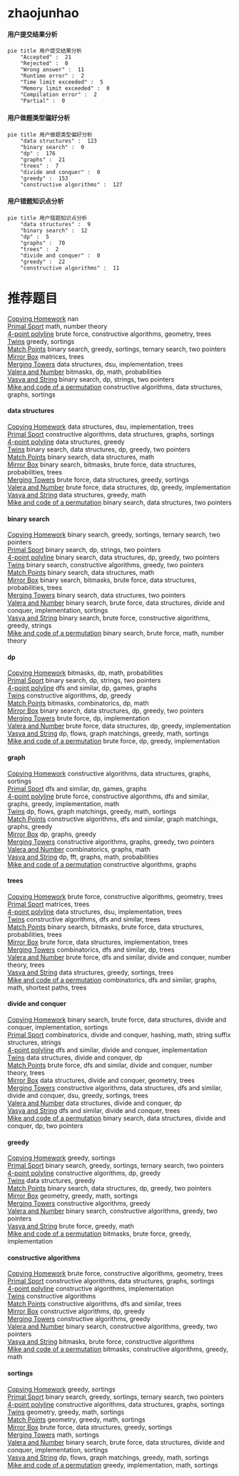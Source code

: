 # zhaojunhao
<!-- tabs:start -->
#### **用户提交结果分析**

```mermaid
pie title 用户提交结果分析
    "Accepted" :  21
    "Rejected" :  0
    "Wrong answer" :  11
    "Runtime error" :  2
    "Time limit exceeded" :  5
    "Memory limit exceeded" :  0
    "Compilation error" :  2
    "Partial" :  0
```
#### **用户做题类型偏好分析**

```mermaid
pie title 用户做题类型偏好分析
    "data structures" :  123
    "binary search" :  0
    "dp" :  176
    "graphs" :  21
    "trees" :  7
    "divide and conquer" :  0
    "greedy" :  153
    "constructive algorithms" :  127
```
#### **用户错题知识点分析**

```mermaid
pie title 用户错题知识点分析
    "data structures" :  9
    "binary search" :  12
    "dp" :  5
    "graphs" :  70
    "trees" :  2
    "divide and conquer" :  0
    "greedy" :  22
    "constructive algorithms" :  11
```
<!-- tabs:end -->
# 推荐题目
[Copying Homework](http://codeforces.com/problemset/problem/1252/A)		nan		  
[Primal Sport](http://codeforces.com/problemset/problem/923/A)		math,
                        number theory		  
[4-point polyline](http://codeforces.com/problemset/problem/452/B)		brute force,
                        constructive algorithms,
                        geometry,
                        trees		  
[Twins](http://codeforces.com/problemset/problem/160/A)		greedy,
                        sortings		  
[Match Points](http://codeforces.com/problemset/problem/1156/C)		binary search,
                        greedy,
                        sortings,
                        ternary search,
                        two pointers		  
[Mirror Box](http://codeforces.com/problemset/problem/578/F)		matrices,
                        trees		  
[Merging Towers](http://codeforces.com/problemset/problem/1380/E)		data structures,
                        dsu,
                        implementation,
                        trees		  
[Valera and Number](http://codeforces.com/problemset/problem/441/E)		bitmasks,
                        dp,
                        math,
                        probabilities		  
[Vasya and String](http://codeforces.com/problemset/problem/676/C)		binary search,
                        dp,
                        strings,
                        two pointers		  
[Mike and code of a permutation](http://codeforces.com/problemset/problem/798/E)		constructive algorithms,
                        data structures,
                        graphs,
                        sortings		  
<!-- tabs:start -->
#### **data structures**
[Copying Homework](http://codeforces.com/problemset/problem/1380/E)		data structures,
                        dsu,
                        implementation,
                        trees		  
[Primal Sport](http://codeforces.com/problemset/problem/798/E)		constructive algorithms,
                        data structures,
                        graphs,
                        sortings		  
[4-point polyline](http://codeforces.com/problemset/problem/609/F)		data structures,
                        greedy		  
[Twins](http://codeforces.com/problemset/problem/1492/C)		binary search,
                        data structures,
                        dp,
                        greedy,
                        two pointers		  
[Match Points](http://codeforces.com/problemset/problem/1490/G)		binary search,
                        data structures,
                        math		  
[Mirror Box](http://codeforces.com/problemset/problem/1479/D)		binary search,
                        bitmasks,
                        brute force,
                        data structures,
                        probabilities,
                        trees		  
[Merging Towers](http://codeforces.com/problemset/problem/1497/A)		brute force,
                        data structures,
                        greedy,
                        sortings		  
[Valera and Number](http://codeforces.com/problemset/problem/1491/C)		brute force,
                        data structures,
                        dp,
                        greedy,
                        implementation		  
[Vasya and String](http://codeforces.com/problemset/problem/1492/B)		data structures,
                        greedy,
                        math		  
[Mike and code of a permutation](http://codeforces.com/problemset/problem/1436/E)		binary search,
                        data structures,
                        two pointers		  
#### **binary search**
[Copying Homework](http://codeforces.com/problemset/problem/1156/C)		binary search,
                        greedy,
                        sortings,
                        ternary search,
                        two pointers		  
[Primal Sport](http://codeforces.com/problemset/problem/676/C)		binary search,
                        dp,
                        strings,
                        two pointers		  
[4-point polyline](http://codeforces.com/problemset/problem/1492/C)		binary search,
                        data structures,
                        dp,
                        greedy,
                        two pointers		  
[Twins](http://codeforces.com/problemset/problem/1463/D)		binary search,
                        constructive algorithms,
                        greedy,
                        two pointers		  
[Match Points](http://codeforces.com/problemset/problem/1490/G)		binary search,
                        data structures,
                        math		  
[Mirror Box](http://codeforces.com/problemset/problem/1479/D)		binary search,
                        bitmasks,
                        brute force,
                        data structures,
                        probabilities,
                        trees		  
[Merging Towers](http://codeforces.com/problemset/problem/1436/E)		binary search,
                        data structures,
                        two pointers		  
[Valera and Number](http://codeforces.com/problemset/problem/1461/D)		binary search,
                        brute force,
                        data structures,
                        divide and conquer,
                        implementation,
                        sortings		  
[Vasya and String](http://codeforces.com/problemset/problem/1493/C)		binary search,
                        brute force,
                        constructive algorithms,
                        greedy,
                        strings		  
[Mike and code of a permutation](http://codeforces.com/problemset/problem/1487/D)		binary search,
                        brute force,
                        math,
                        number theory		  
#### **dp**
[Copying Homework](http://codeforces.com/problemset/problem/441/E)		bitmasks,
                        dp,
                        math,
                        probabilities		  
[Primal Sport](http://codeforces.com/problemset/problem/676/C)		binary search,
                        dp,
                        strings,
                        two pointers		  
[4-point polyline](https://codeforces.com/contest/918/problem/D)		dfs and similar,
                        dp,
                        games,
                        graphs		  
[Twins](https://codeforces.com/contest/1443/problem/D)		constructive algorithms,
                        dp,
                        greedy		  
[Match Points](http://codeforces.com/problemset/problem/1073/E)		bitmasks,
                        combinatorics,
                        dp,
                        math		  
[Mirror Box](http://codeforces.com/problemset/problem/1492/C)		binary search,
                        data structures,
                        dp,
                        greedy,
                        two pointers		  
[Merging Towers](https://codeforces.com/contest/1457/problem/C)		brute force,
                        dp,
                        implementation		  
[Valera and Number](http://codeforces.com/problemset/problem/1491/C)		brute force,
                        data structures,
                        dp,
                        greedy,
                        implementation		  
[Vasya and String](http://codeforces.com/problemset/problem/1437/C)		dp,
                        flows,
                        graph matchings,
                        greedy,
                        math,
                        sortings		  
[Mike and code of a permutation](http://codeforces.com/problemset/problem/1499/B)		brute force,
                        dp,
                        greedy,
                        implementation		  
#### **graph**
[Copying Homework](http://codeforces.com/problemset/problem/798/E)		constructive algorithms,
                        data structures,
                        graphs,
                        sortings		  
[Primal Sport](https://codeforces.com/contest/918/problem/D)		dfs and similar,
                        dp,
                        games,
                        graphs		  
[4-point polyline](http://codeforces.com/problemset/problem/1487/C)		brute force,
                        constructive algorithms,
                        dfs and similar,
                        graphs,
                        greedy,
                        implementation,
                        math		  
[Twins](http://codeforces.com/problemset/problem/1437/C)		dp,
                        flows,
                        graph matchings,
                        greedy,
                        math,
                        sortings		  
[Match Points](http://codeforces.com/problemset/problem/1470/D)		constructive algorithms,
                        dfs and similar,
                        graph matchings,
                        graphs,
                        greedy		  
[Mirror Box](http://codeforces.com/problemset/problem/1476/C)		dp,
                        graphs,
                        greedy		  
[Merging Towers](http://codeforces.com/problemset/problem/1304/D)		constructive algorithms,
                        graphs,
                        greedy,
                        two pointers		  
[Valera and Number](http://codeforces.com/problemset/problem/1475/C)		combinatorics,
                        graphs,
                        math		  
[Vasya and String](http://codeforces.com/problemset/problem/553/E)		dp,
                        fft,
                        graphs,
                        math,
                        probabilities		  
[Mike and code of a permutation](http://codeforces.com/problemset/problem/1495/C)		constructive algorithms,
                        graphs		  
#### **trees**
[Copying Homework](http://codeforces.com/problemset/problem/452/B)		brute force,
                        constructive algorithms,
                        geometry,
                        trees		  
[Primal Sport](http://codeforces.com/problemset/problem/578/F)		matrices,
                        trees		  
[4-point polyline](http://codeforces.com/problemset/problem/1380/E)		data structures,
                        dsu,
                        implementation,
                        trees		  
[Twins](http://codeforces.com/problemset/problem/573/C)		constructive algorithms,
                        dfs and similar,
                        trees		  
[Match Points](http://codeforces.com/problemset/problem/1479/D)		binary search,
                        bitmasks,
                        brute force,
                        data structures,
                        probabilities,
                        trees		  
[Mirror Box](http://codeforces.com/problemset/problem/1511/C)		brute force,
                        data structures,
                        implementation,
                        trees		  
[Merging Towers](http://codeforces.com/problemset/problem/1499/F)		combinatorics,
                        dfs and similar,
                        dp,
                        trees		  
[Valera and Number](http://codeforces.com/problemset/problem/1491/E)		brute force,
                        dfs and similar,
                        divide and conquer,
                        number theory,
                        trees		  
[Vasya and String](http://codeforces.com/problemset/problem/1466/D)		data structures,
                        greedy,
                        sortings,
                        trees		  
[Mike and code of a permutation](http://codeforces.com/problemset/problem/1495/D)		combinatorics,
                        dfs and similar,
                        graphs,
                        math,
                        shortest paths,
                        trees		  
#### **divide and conquer**
[Copying Homework](http://codeforces.com/problemset/problem/1461/D)		binary search,
                        brute force,
                        data structures,
                        divide and conquer,
                        implementation,
                        sortings		  
[Primal Sport](http://codeforces.com/problemset/problem/1466/G)		combinatorics,
                        divide and conquer,
                        hashing,
                        math,
                        string suffix structures,
                        strings		  
[4-point polyline](http://codeforces.com/problemset/problem/1490/D)		dfs and similar,
                        divide and conquer,
                        implementation		  
[Twins](https://codeforces.com/contest/1483/problem/C)		data structures,
                        divide and conquer,
                        dp		  
[Match Points](http://codeforces.com/problemset/problem/1491/E)		brute force,
                        dfs and similar,
                        divide and conquer,
                        number theory,
                        trees		  
[Mirror Box](http://codeforces.com/problemset/problem/1303/G)		data structures,
                        divide and conquer,
                        geometry,
                        trees		  
[Merging Towers](http://codeforces.com/problemset/problem/1494/D)		constructive algorithms,
                        data structures,
                        dfs and similar,
                        divide and conquer,
                        dsu,
                        greedy,
                        sortings,
                        trees		  
[Valera and Number](http://codeforces.com/problemset/problem/1482/E)		data structures,
                        divide and conquer,
                        dp		  
[Vasya and String](http://codeforces.com/problemset/problem/566/C)		dfs and similar,
                        divide and conquer,
                        trees		  
[Mike and code of a permutation](http://codeforces.com/problemset/problem/1428/F)		binary search,
                        data structures,
                        divide and conquer,
                        dp,
                        two pointers		  
#### **greedy**
[Copying Homework](http://codeforces.com/problemset/problem/160/A)		greedy,
                        sortings		  
[Primal Sport](http://codeforces.com/problemset/problem/1156/C)		binary search,
                        greedy,
                        sortings,
                        ternary search,
                        two pointers		  
[4-point polyline](https://codeforces.com/contest/1443/problem/D)		constructive algorithms,
                        dp,
                        greedy		  
[Twins](http://codeforces.com/problemset/problem/609/F)		data structures,
                        greedy		  
[Match Points](http://codeforces.com/problemset/problem/1492/C)		binary search,
                        data structures,
                        dp,
                        greedy,
                        two pointers		  
[Mirror Box](https://codeforces.com/contest/1496/problem/C)		geometry,
                        greedy,
                        math,
                        sortings		  
[Merging Towers](http://codeforces.com/problemset/problem/1493/A)		constructive algorithms,
                        greedy		  
[Valera and Number](http://codeforces.com/problemset/problem/1463/D)		binary search,
                        constructive algorithms,
                        greedy,
                        two pointers		  
[Vasya and String](http://codeforces.com/problemset/problem/1462/C)		brute force,
                        greedy,
                        math		  
[Mike and code of a permutation](http://codeforces.com/problemset/problem/1494/B)		bitmasks,
                        brute force,
                        greedy,
                        implementation		  
#### **constructive algorithms**
[Copying Homework](http://codeforces.com/problemset/problem/452/B)		brute force,
                        constructive algorithms,
                        geometry,
                        trees		  
[Primal Sport](http://codeforces.com/problemset/problem/798/E)		constructive algorithms,
                        data structures,
                        graphs,
                        sortings		  
[4-point polyline](http://codeforces.com/problemset/problem/1118/E)		constructive algorithms,
                        implementation		  
[Twins](http://codeforces.com/problemset/problem/1089/E)		constructive algorithms		  
[Match Points](http://codeforces.com/problemset/problem/573/C)		constructive algorithms,
                        dfs and similar,
                        trees		  
[Mirror Box](https://codeforces.com/contest/1443/problem/D)		constructive algorithms,
                        dp,
                        greedy		  
[Merging Towers](http://codeforces.com/problemset/problem/1493/A)		constructive algorithms,
                        greedy		  
[Valera and Number](http://codeforces.com/problemset/problem/1463/D)		binary search,
                        constructive algorithms,
                        greedy,
                        two pointers		  
[Vasya and String](https://codeforces.com/contest/1456/problem/B)		bitmasks,
                        brute force,
                        constructive algorithms		  
[Mike and code of a permutation](http://codeforces.com/problemset/problem/1492/D)		bitmasks,
                        constructive algorithms,
                        greedy,
                        math		  
#### **sortings**
[Copying Homework](http://codeforces.com/problemset/problem/160/A)		greedy,
                        sortings		  
[Primal Sport](http://codeforces.com/problemset/problem/1156/C)		binary search,
                        greedy,
                        sortings,
                        ternary search,
                        two pointers		  
[4-point polyline](http://codeforces.com/problemset/problem/798/E)		constructive algorithms,
                        data structures,
                        graphs,
                        sortings		  
[Twins](https://codeforces.com/contest/1496/problem/C)		geometry,
                        greedy,
                        math,
                        sortings		  
[Match Points](http://codeforces.com/problemset/problem/1495/A)		geometry,
                        greedy,
                        math,
                        sortings		  
[Mirror Box](http://codeforces.com/problemset/problem/1497/A)		brute force,
                        data structures,
                        greedy,
                        sortings		  
[Merging Towers](http://codeforces.com/problemset/problem/1427/A)		math,
                        sortings		  
[Valera and Number](http://codeforces.com/problemset/problem/1461/D)		binary search,
                        brute force,
                        data structures,
                        divide and conquer,
                        implementation,
                        sortings		  
[Vasya and String](http://codeforces.com/problemset/problem/1437/C)		dp,
                        flows,
                        graph matchings,
                        greedy,
                        math,
                        sortings		  
[Mike and code of a permutation](http://codeforces.com/problemset/problem/1473/A)		greedy,
                        implementation,
                        math,
                        sortings		  
<!-- tabs:end -->
